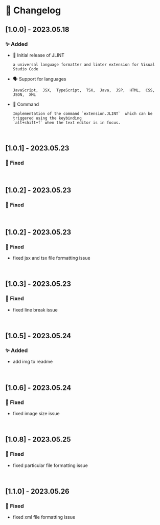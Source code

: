 # 📝 Changelog

## [1.0.0] - 2023.05.18

### ✨ Added

- 🚀 Initial release of JLINT

      a universal language formatter and linter extension for Visual Studio Code


- 🗣️ Support for languages

      JavaScript,  JSX,  TypeScript,  TSX,  Java,  JSP,  HTML,  CSS,  JSON,  XML


- 🎨 Command

      Implementation of the command `extension.JLINT`  which can be triggered using the keybinding
      `alt+shift+f` when the text editor is in focus.

<br>

## [1.0.1] - 2023.05.23

### 🐛 Fixed

<br>

## [1.0.2] - 2023.05.23

### 🐛 Fixed

<br>

## [1.0.2] - 2023.05.23

### 🐛 Fixed
  - fixed jsx and tsx file formatting issue

<br>

## [1.0.3] - 2023.05.23

### 🐛 Fixed
  - fixed line break issue

<br>

## [1.0.5] - 2023.05.24

### ✨ Added
  - add img to readme

<br>

## [1.0.6] - 2023.05.24

### 🐛 Fixed
  - fixed image size issue

<br>

## [1.0.8] - 2023.05.25

### 🐛 Fixed
  - fixed particular file formatting issue

<br>

## [1.1.0] - 2023.05.26

### 🐛 Fixed
  - fixed xml file formatting issue
